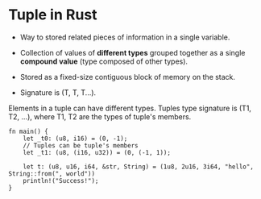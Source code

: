 # Tuple in Rust

* Way to stored related pieces of information in a single variable.

* Collection of values of __different types__ grouped together as a single __compound value__ (type composed of other types).

* Stored as a fixed-size contiguous block of memory on the stack.

* Signature is (T, T, T...).

Elements in a tuple can have different types. Tuples type signature is (T1, T2, ...), where T1, T2 are the types of tuple's members.

```
fn main() {
    let _t0: (u8, i16) = (0, -1);
    // Tuples can be tuple's members
    let _t1: (u8, (i16, u32)) = (0, (-1, 1));
    
    let t: (u8, u16, i64, &str, String) = (1u8, 2u16, 3i64, "hello", String::from(", world"))
    println!("Success!");
}
```

